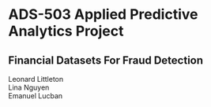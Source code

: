 # ADS-503 Applied Predictive Analytics Project
## Financial Datasets For Fraud Detection
Leonard Littleton  
Lina Nguyen  
Emanuel Lucban  


